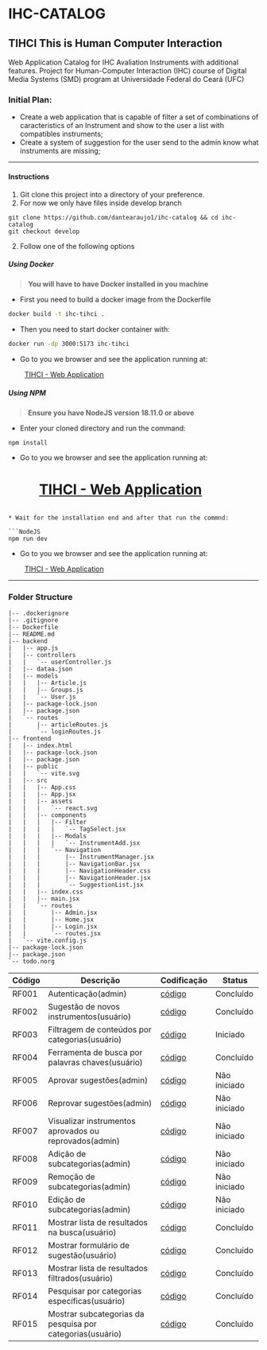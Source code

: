 # IHC-CATALOG

## TIHCI This is Human Computer Interaction
Web Application Catalog for IHC Avaliation Instruments with additional features. Project for Human-Computer Interaction (IHC) course of  Digital Media Systems (SMD)  program at Universidade Federal do Ceará (UFC)

### Initial Plan:

* Create a web application that is capable of filter a set of combinations of caracteristics of an Instrument and show to the user a list with compatibles instruments;
* Create a system of suggestion for the user send to the admin know what instruments are missing;

***


#### Instructions

1. Git clone this project into a directory of your preference.
2. For now we only have files inside develop branch

```git
git clone https://github.com/dantearaujo1/ihc-catalog && cd ihc-catalog
git checkout develop

```

2. Follow one of the following options

##### Using Docker

> **You will have to have Docker installed in you machine**
* First you need to build a docker image from the Dockerfile

```bash
docker build -t ihc-tihci .
```

* Then you need to start docker container with:

```bash
docker run -dp 3000:5173 ihc-tihci
```

* Go to you we browser and see the application running at:

 &ensp; &ensp; &ensp; [TIHCI - Web Application](http://localhost:3000)

##### Using NPM

> **Ensure you have NodeJS version 18.11.0 or above**

* Enter your cloned directory and run the command:

```NodeJS
npm install
```
* Go to you we browser and see the application running at:

 &ensp; &ensp; &ensp; [TIHCI - Web Application](http://localhost:5173)
=======
```

* Wait for the installation end and after that run the commnd:

```NodeJS
npm run dev
```

* Go to you we browser and see the application running at:

 &ensp; &ensp; &ensp; [TIHCI - Web Application](http://localhost:5173)

***

### Folder Structure

```bash.
|-- .dockerignore
|-- .gitignore
|-- Dockerfile
|-- README.md
|-- backend
|   |-- app.js
|   |-- controllers
|   |   `-- userController.js
|   |-- dataa.json
|   |-- models
|   |   |-- Article.js
|   |   |-- Groups.js
|   |   `-- User.js
|   |-- package-lock.json
|   |-- package.json
|   `-- routes
|       |-- articleRoutes.js
|       `-- loginRoutes.js
|-- frontend
|   |-- index.html
|   |-- package-lock.json
|   |-- package.json
|   |-- public
|   |   `-- vite.svg
|   |-- src
|   |   |-- App.css
|   |   |-- App.jsx
|   |   |-- assets
|   |   |   `-- react.svg
|   |   |-- components
|   |   |   |-- Filter
|   |   |   |   `-- TagSelect.jsx
|   |   |   |-- Modals
|   |   |   |   `-- InstrumentAdd.jsx
|   |   |   `-- Navigation
|   |   |       |-- InstrumentManager.jsx
|   |   |       |-- NavigationBar.jsx
|   |   |       |-- NavigationHeader.css
|   |   |       |-- NavigationHeader.jsx
|   |   |       `-- SuggestionList.jsx
|   |   |-- index.css
|   |   |-- main.jsx
|   |   `-- routes
|   |       |-- Admin.jsx
|   |       |-- Home.jsx
|   |       |-- Login.jsx
|   |       `-- routes.jsx
|   `-- vite.config.js
|-- package-lock.json
|-- package.json
`-- todo.norg

```


|  Código                           |  Descrição                                                              |  Codificação    | Status    |
|  ----------------------------     |  --------------------------                                             |  ---------      | --------- |
|  RF001                            |  Autenticação(admin)                                                    |  [código]()     | Concluído
|  RF002                            |  Sugestão de novos instrumentos(usuário)                                |  [código]()     | Concluído
|  RF003                            |  Filtragem de conteúdos por categorias(usuário)                         |  [código]()     | Iniciado
|  RF004                            |  Ferramenta de busca por palavras chaves(usuário)                       |  [código]()     | Concluído
|  RF005                            |  Aprovar sugestões(admin)                                               |  [código]()     | Não iniciado
|  RF006                            |  Reprovar sugestões(admin)                                              |  [código]()     | Não iniciado
|  RF007                            |  Visualizar instrumentos aprovados ou reprovados(admin)                 |  [código]()     | Não iniciado
|  RF008                            |  Adição de subcategorias(admin)                                         |  [código]()     | Não iniciado
|  RF009                            |  Remoção de subcategorias(admin)                                        |  [código]()     | Não iniciado
|  RF010                            |  Edição de subcategorias(admin)                                         |  [código]()     | Não iniciado
|  RF011                            |  Mostrar lista de resultados na busca(usuário)                          |  [código]()     | Concluído
|  RF012                            |  Mostrar formulário de sugestão(usuário)                                |  [código]()     | Concluído
|  RF013                            |  Mostrar lista de resultados filtrados(usuário)                         |  [código]()     | Concluído
|  RF014                            |  Pesquisar por categorias específicas(usuário)                          |  [código]()     | Concluído
|  RF015                            |  Mostrar subcategorias da pesquisa por categorias(usuário)              |  [código]()     | Concluído
